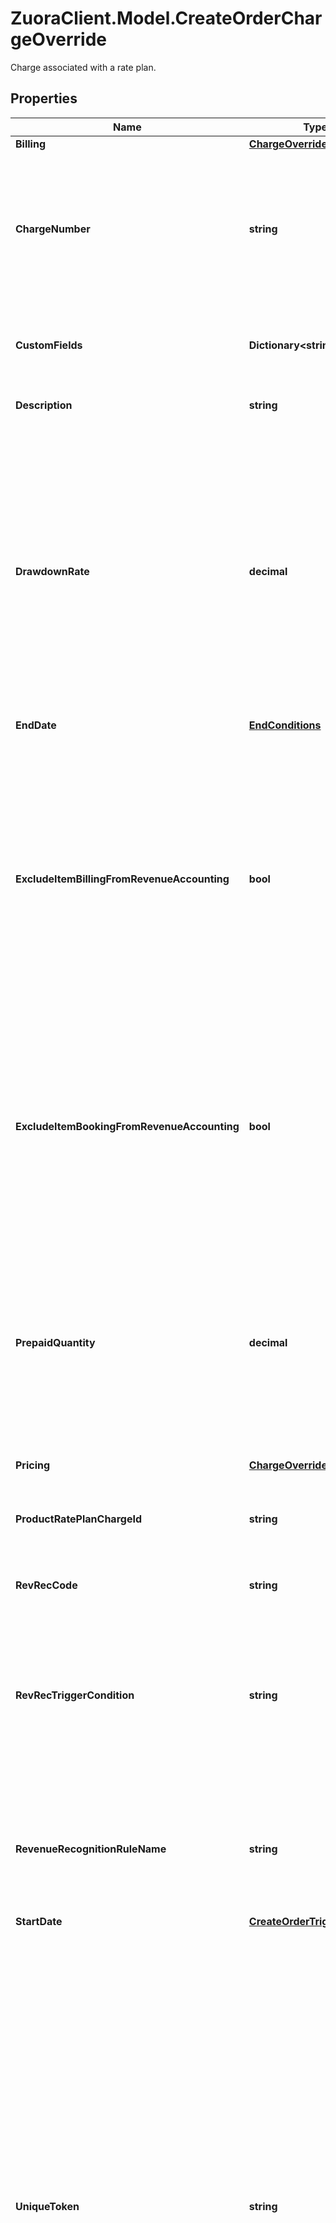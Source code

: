 # ZuoraClient.Model.CreateOrderChargeOverride
Charge associated with a rate plan. 

## Properties

Name | Type | Description | Notes
------------ | ------------- | ------------- | -------------
**Billing** | [**ChargeOverrideBilling**](ChargeOverrideBilling.md) |  | [optional] 
**ChargeNumber** | **string** | Charge number of the charge. For example, C-00000307.  If you do not set this field, Zuora will generate the charge number.  | [optional] 
**CustomFields** | **Dictionary&lt;string, Object&gt;** | Container for custom fields of a Rate Plan Charge object.  | [optional] 
**Description** | **string** | Description of the charge.  | [optional] 
**DrawdownRate** | **decimal** | **Note**: This field is only available if you have the [Prepaid with Drawdown](https://knowledgecenter.zuora.com/Billing/Billing_and_Payments/J_Billing_Operations/Prepaid_with_Drawdown) feature enabled.  The [conversion rate](https://knowledgecenter.zuora.com/Billing/Billing_and_Payments/J_Billing_Operations/Prepaid_with_Drawdown/Create_drawdown_charge#UOM_Conversion) between Usage UOM and Drawdown UOM for a [drawdown charge](https://knowledgecenter.zuora.com/Billing/Billing_and_Payments/J_Billing_Operations/Prepaid_with_Drawdown/Create_drawdown_charge). Must be a positive number (&gt;0).  | [optional] 
**EndDate** | [**EndConditions**](EndConditions.md) |  | [optional] 
**ExcludeItemBillingFromRevenueAccounting** | **bool** | The flag to exclude rate plan charge related invoice items, invoice item adjustments, credit memo items, and debit memo items from revenue accounting.  **Note**: This field is only available if you have the Billing - Revenue Integration feature enabled.   | [optional] [default to false]
**ExcludeItemBookingFromRevenueAccounting** | **bool** | The flag to exclude rate plan charges from revenue accounting.  **Note**: This field is only available if you have the Billing - Revenue Integration feature enabled.   | [optional] [default to false]
**PrepaidQuantity** | **decimal** | **Note**: This field is only available if you have the [Prepaid with Drawdown](https://knowledgecenter.zuora.com/Billing/Billing_and_Payments/J_Billing_Operations/Prepaid_with_Drawdown) feature enabled.  The number of units included in a [prepayment charge](https://knowledgecenter.zuora.com/Billing/Billing_and_Payments/J_Billing_Operations/Prepaid_with_Drawdown/Create_prepayment_charge). Must be a positive number (&gt;0).  | [optional] 
**Pricing** | [**ChargeOverridePricing**](ChargeOverridePricing.md) |  | [optional] 
**ProductRatePlanChargeId** | **string** | Internal identifier of the product rate plan charge that the charge is based on.  | 
**RevRecCode** | **string** | Revenue Recognition Code  | [optional] 
**RevRecTriggerCondition** | **string** | Specifies the revenue recognition trigger condition.    * &#x60;Contract Effective Date&#x60;    * &#x60;Service Activation Date&#x60;   * &#x60;Customer Acceptance Date&#x60;  | [optional] 
**RevenueRecognitionRuleName** | **string** | Specifies the revenue recognition rule.    * &#x60;Recognize upon invoicing&#x60;    * &#x60;Recognize daily over time&#x60;  | [optional] 
**StartDate** | [**CreateOrderTriggerParams**](CreateOrderTriggerParams.md) |  | [optional] 
**UniqueToken** | **string** | Unique identifier for the charge. This identifier enables you to refer to the charge before the charge has an internal identifier in Zuora.  For instance, suppose that you want to use a single order to add a product to a subscription and later update the same product. When you add the product, you can set a unique identifier for the charge. Then when you update the product, you can use the same unique identifier to specify which charge to modify.  | [optional] 
**ValidityPeriodType** | **string** | **Note**: This field is only available if you have the [Prepaid with Drawdown](https://knowledgecenter.zuora.com/Billing/Billing_and_Payments/J_Billing_Operations/Prepaid_with_Drawdown) feature enabled.  The period in which the prepayment units are valid to use as defined in a [prepayment charge](https://knowledgecenter.zuora.com/Billing/Billing_and_Payments/J_Billing_Operations/Prepaid_with_Drawdown/Create_prepayment_charge).  | [optional] 

[[Back to Model list]](../README.md#documentation-for-models) [[Back to API list]](../README.md#documentation-for-api-endpoints) [[Back to README]](../README.md)

